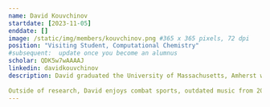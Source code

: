 ```yaml
---
name: David Kouvchinov
startdate: [2023-11-05]
enddate: []
image: /static/img/members/kouvchinov.png #365 x 365 pixels, 72 dpi
position: "Visiting Student, Computational Chemistry"
#subsequent:  update once you become an alumnus
scholar: QDK5w7wAAAAJ
linkedin: davidkouvchinov
description: David graduated the University of Massachusetts, Amherst with a BSc in Chemistry in 2017. During his undergraduate studies, he completed a year long co-op placement at Yumanity Therapeutics as a medicinal chemist. David continued to work in process chemistry, before beginning a rotational program at AstraZeneca, working in their Chemical Biology, Medicinal Computational Chemistry, and Safety Data Science departments. In 2020, he began his PhD studies at the University of Copenhagen with Professor [Frimurer](https://research.ku.dk/search/result/?pure=en%2Fpersons%2Fthomas-michael-frimurer(4592246e-6be7-4da6-bbc4-fa9f5061d96b).html), focusing on computational aspects of drug discovery. 
 
Outside of research, David enjoys combat sports, outdated music from 2008, weightlifting, and adventure.
---
```

